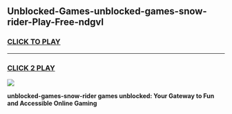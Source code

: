 
## Unblocked-Games-unblocked-games-snow-rider-Play-Free-ndgvl
<h3>
<a href="https://premium76.site?title=unblocked-games-snow-rider&ref=20M">CLICK TO PLAY</a></h3>
<hr>

<h3>
<a href="https://premium76.site?title=unblocked-games-snow-rider&ref=20M">CLICK 2 PLAY</a>
  
</h3>

<a href="https://premium76.site?title=unblocked-games-snow-rider&ref=19M"><img src="https://clearcache.store/games.png"></a>


**unblocked-games-snow-rider games unblocked: Your Gateway to Fun and Accessible Online Gaming**
